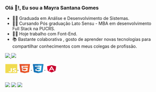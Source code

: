 ### Olá 👋!, Eu sou a Mayra Santana Gomes 


- 👩‍🎓 Graduada em Análise e Desenvolvimento de Sistemas.
- 👩‍🎓 Cursando Pós graduação Lato Sensu - MBA em desenvolvimento Full Stack na PUCRS.
- 👩‍💻  Hoje trabalho com Font-End.
- 📚 Bastante colaborativa , gosto de aprender novas tecnologias para compartilhar conhecimentos com meus colegas de profissão.



<div>
  <a href="https://github.com/mayra352">
  <img height="150em" src="https://github-readme-stats.vercel.app/api?username=mayra352&show_icons=true&theme=draculak&include_all_commits=true&count_private=true"/>
  <img height="150em" src="https://github-readme-stats.vercel.app/api/top-langs/?username=mayra352&layout=compact&langs_count=7&theme=cobalt"/>
</div>
<div style="display: inline_block"><br>
  <img align="center" alt="Mayra-Js" height="30" width="40" src="https://raw.githubusercontent.com/devicons/devicon/master/icons/javascript/javascript-plain.svg">
  <img align="center" alt="Mayra-HTML" height="30" width="40" src="https://raw.githubusercontent.com/devicons/devicon/master/icons/html5/html5-original.svg">
  <img align="center" alt="Mayra-CSS" height="30" width="40" src="https://raw.githubusercontent.com/devicons/devicon/master/icons/css3/css3-original.svg">
  <img align="center" alt="Mayra-Angula" height="30" width="40" src="https://raw.githubusercontent.com/devicons/devicon/master/icons/angular/angular-original.svg">
 
  
</div>
  
  ##
 
<div> 
  <a href="https://instagram.com/_mayrasantanag" target="_blank"><img src="https://img.shields.io/badge/-Instagram-%23E4405F?style=for-the-badge&logo=instagram&logoColor=white" target="_blank"></a>
  <a href = "mailto:mayrasantanagomes@gmail.com"><img src="https://img.shields.io/badge/-Gmail-%23333?style=for-the-badge&logo=gmail&logoColor=white" target="_blank"></a>
  <a href="https://www.linkedin.com/in/mayrasantanagomes397510" target="_blank"><img src="https://img.shields.io/badge/-LinkedIn-%230077B5?style=for-the-badge&logo=linkedin&logoColor=white" target="_blank"></a> 
  
</div>
 
  
</div>

